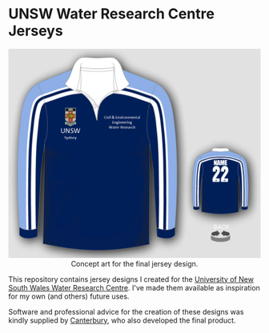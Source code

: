 # UNSW Water Research Centre Jerseys

<p align="center">
  <img src='final-design/final-design-jersey.png' alt="jersey-image" width="600px" />
  Concept art for the final jersey design.
</p>

This repository contains jersey designs I created for the [University of New South Wales Water Research Centre](http://www.wrc.unsw.edu.au/). I've made them available as inspiration for my own (and others) future uses.

Software and professional advice for the creation of these designs was kindly supplied by [Canterbury](https://www.canterburynz.com.au/), who also developed the final product.
